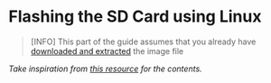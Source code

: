 # Flashing the SD Card using Linux

> [INFO] This part of the guide assumes that you already have [downloaded and extracted](../quick-start/quick-start-guide.md#download-and-extract) the image file

*Take inspiration from [this resource](http://elinux.org/RPi_Easy_SD_Card_Setup#Flashing_the_SD_Card_using_Linux_.28including_on_a_Pi.21.29) for the contents.*